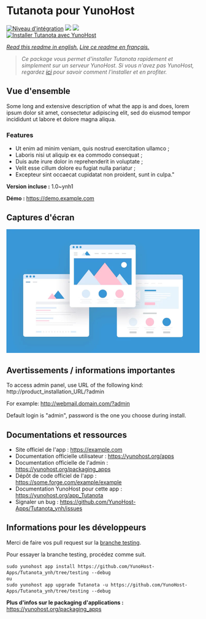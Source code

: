# Tutanota pour YunoHost

[![Niveau d'intégration](https://dash.yunohost.org/integration/Tutanota.svg)](https://dash.yunohost.org/appci/app/Tutanota) ![](https://ci-apps.yunohost.org/ci/badges/Tutanota.status.svg) ![](https://ci-apps.yunohost.org/ci/badges/Tutanota.maintain.svg)  
[![Installer Tutanota avec YunoHost](https://install-app.yunohost.org/install-with-yunohost.svg)](https://install-app.yunohost.org/?app=Tutanota)

*[Read this readme in english.](./README.md)*
*[Lire ce readme en français.](./README_fr.md)*

> *Ce package vous permet d'installer Tutanota rapidement et simplement sur un serveur YunoHost.
Si vous n'avez pas YunoHost, regardez [ici](https://yunohost.org/#/install) pour savoir comment l'installer et en profiter.*

## Vue d'ensemble

Some long and extensive description of what the app is and does, lorem ipsum dolor sit amet, consectetur adipiscing elit, sed do eiusmod tempor incididunt ut labore et dolore magna aliqua.

### Features

- Ut enim ad minim veniam, quis nostrud exercitation ullamco ;
- Laboris nisi ut aliquip ex ea commodo consequat ;
- Duis aute irure dolor in reprehenderit in voluptate ;
- Velit esse cillum dolore eu fugiat nulla pariatur ;
- Excepteur sint occaecat cupidatat non proident, sunt in culpa."


**Version incluse :** 1.0~ynh1

**Démo :** https://demo.example.com

## Captures d'écran

![](./doc/screenshots/example.jpg)

## Avertissements / informations importantes

To access admin panel, use URL of the following kind: http://product_installation_URL/?admin

For example: http://webmail.domain.com/?admin

Default login is "admin", password is the one you choose during install. 

## Documentations et ressources

* Site officiel de l'app : https://example.com
* Documentation officielle utilisateur : https://yunohost.org/apps
* Documentation officielle de l'admin : https://yunohost.org/packaging_apps
* Dépôt de code officiel de l'app : https://some.forge.com/example/example
* Documentation YunoHost pour cette app : https://yunohost.org/app_Tutanota
* Signaler un bug : https://github.com/YunoHost-Apps/Tutanota_ynh/issues

## Informations pour les développeurs

Merci de faire vos pull request sur la [branche testing](https://github.com/YunoHost-Apps/Tutanota_ynh/tree/testing).

Pour essayer la branche testing, procédez comme suit.
```
sudo yunohost app install https://github.com/YunoHost-Apps/Tutanota_ynh/tree/testing --debug
ou
sudo yunohost app upgrade Tutanota -u https://github.com/YunoHost-Apps/Tutanota_ynh/tree/testing --debug
```

**Plus d'infos sur le packaging d'applications :** https://yunohost.org/packaging_apps